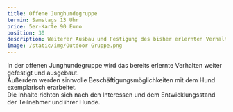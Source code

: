```yaml
---
title: Offene Junghundegruppe
termin: Samstags 13 Uhr
price: 5er-Karte 90 Euro
position: 30
description: Weiterer Ausbau und Festigung des bisher erlernten Verhaltens.
image: /static/img/Outdoor Gruppe.png
---
```

In der offenen Junghundegruppe wird das bereits erlernte Verhalten weiter gefestigt und ausgebaut. \
Außerdem werden sinnvolle Beschäftigungsmöglichkeiten mit dem Hund exemplarisch erarbeitet. \
Die Inhalte richten sich nach den Interessen und dem Entwicklungsstand der Teilnehmer und ihrer Hunde.
